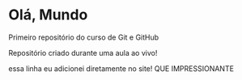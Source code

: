 # Olá, Mundo
 Primeiro repositório do curso de Git e GitHub

Repositório criado durante uma aula ao vivo!

essa linha eu adicionei diretamente no site! QUE IMPRESSIONANTE
